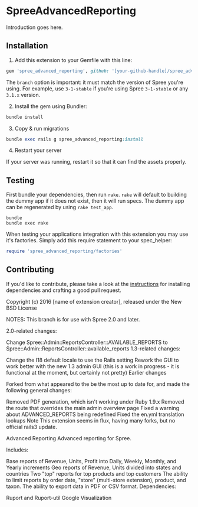 SpreeAdvancedReporting
======================

Introduction goes here.

## Installation

1. Add this extension to your Gemfile with this line:
  ```ruby
  gem 'spree_advanced_reporting', github: '[your-github-handle]/spree_advanced_reporting', branch: 'X-X-stable'
  ```

  The `branch` option is important: it must match the version of Spree you're using.
  For example, use `3-1-stable` if you're using Spree `3-1-stable` or any `3.1.x` version.

2. Install the gem using Bundler:
  ```ruby
  bundle install
  ```

3. Copy & run migrations
  ```ruby
  bundle exec rails g spree_advanced_reporting:install
  ```

4. Restart your server

  If your server was running, restart it so that it can find the assets properly.

## Testing

First bundle your dependencies, then run `rake`. `rake` will default to building the dummy app if it does not exist, then it will run specs. The dummy app can be regenerated by using `rake test_app`.

```shell
bundle
bundle exec rake
```

When testing your applications integration with this extension you may use it's factories.
Simply add this require statement to your spec_helper:

```ruby
require 'spree_advanced_reporting/factories'
```


## Contributing

If you'd like to contribute, please take a look at the
[instructions](CONTRIBUTING.md) for installing dependencies and crafting a good
pull request.

Copyright (c) 2016 [name of extension creator], released under the New BSD License


NOTES:
This branch is for use with Spree 2.0 and later.

2.0-related changes:

Change Spree::Admin::ReportsController::AVAILABLE_REPORTS to Spree::Admin::ReportsController::available_reports
1.3-related changes:

Change the I18 default locale to use the Rails setting
Rework the GUI to work better with the new 1.3 admin GUI (this is a work in progress - it is functional at the moment, but certainly not pretty)
Earlier changes

Forked from what appeared to the be the most up to date for, and made the following general changes:

Removed PDF generation, which isn't working under Ruby 1.9.x
Removed the route that overrides the main admin overview page
Fixed a warning about ADVANCED_REPORTS being redefined
Fixed the en.yml translation lookups
Note
This extension seems in flux, having many forks, but no official rails3 update.

Advanced Reporting
Advanced reporting for Spree.

Includes:

Base reports of Revenue, Units, Profit into Daily, Weekly, Monthly, and Yearly increments
Geo reports of Revenue, Units divided into states and countries
Two "top" reports for top products and top customers
The ability to limit reports by order date, "store" (multi-store extension), product, and taxon.
The ability to export data in PDF or CSV format.
Dependencies:

Ruport and Ruport-util
Google Visualization